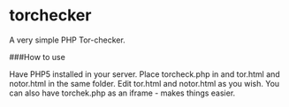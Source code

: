torchecker
==========

A very simple PHP Tor-checker.

###How to use

Have PHP5 installed in your server. Place torcheck.php in and tor.html and notor.html in the same folder. Edit tor.html and notor.html as you wish. You can also have torchek.php as an iframe - makes things easier.
